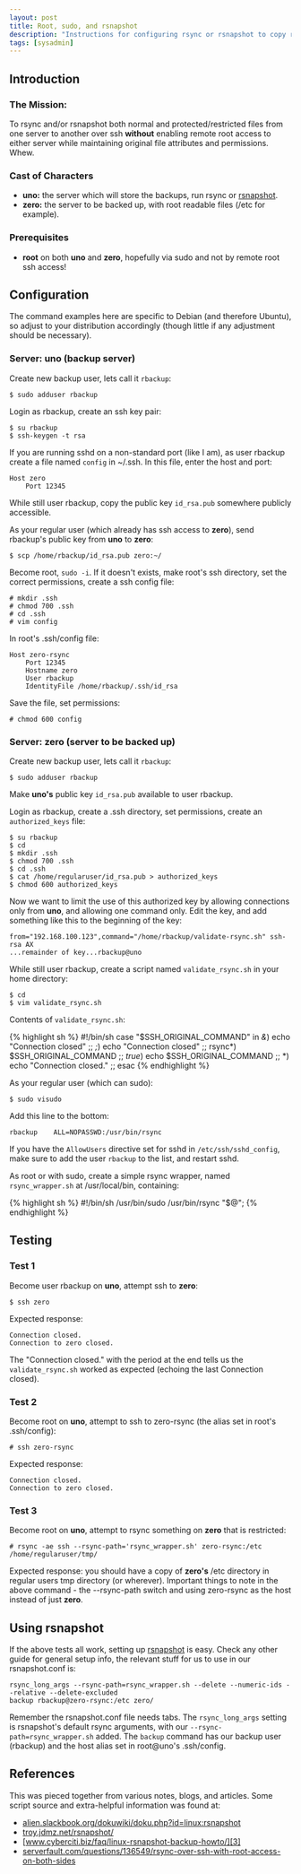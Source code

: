 ```yaml
---
layout: post
title: Root, sudo, and rsnapshot
description: "Instructions for configuring rsync or rsnapshot to copy restricted files between servers"
tags: [sysadmin] 
---
```


Introduction
------------

### The Mission: ###

To rsync and/or rsnapshot both normal and protected/restricted files from one
server to another over ssh **without** enabling remote root access to either
server while maintaining original file attributes and permissions. Whew.  

### Cast of Characters ###

* **uno:** the server which will store the backups, run rsync or
  [rsnapshot][rsnapshot].
* **zero:** the server to be backed up, with root readable files (/etc for
  example).

### Prerequisites ###

* **root** on both **uno** and **zero**, hopefully via sudo and not by remote
  root ssh access!

Configuration
-------------

The command examples here are specific to Debian (and therefore Ubuntu), so
adjust to your distribution accordingly (though little if any adjustment should
be necessary). 

### Server: uno (backup server) ###

Create new backup user, lets call it `rbackup`:
    
    $ sudo adduser rbackup

Login as rbackup, create an ssh key pair:
    
    $ su rbackup
    $ ssh-keygen -t rsa

If you are running sshd on a non-standard port (like I am), as user rbackup
create a file named `config` in ~/.ssh. In this file, enter the host and port:
    
    Host zero
        Port 12345

While still user rbackup, copy the public key `id_rsa.pub` somewhere publicly
accessible.

As your regular user (which already has ssh access to **zero**), send rbackup's
public key from **uno** to **zero**:
    
    $ scp /home/rbackup/id_rsa.pub zero:~/

Become root, `sudo -i`. If it doesn't exists, make root's ssh directory, set
the correct permissions, create a ssh config file:

    # mkdir .ssh
    # chmod 700 .ssh
    # cd .ssh
    # vim config

In root's .ssh/config file:

    Host zero-rsync
        Port 12345
        Hostname zero
        User rbackup
        IdentityFile /home/rbackup/.ssh/id_rsa

Save the file, set permissions:

    # chmod 600 config

### Server: zero (server to be backed up) ###

Create new backup user, lets call it `rbackup`:
    
    $ sudo adduser rbackup

Make **uno's** public key `id_rsa.pub` available to user rbackup.

Login as rbackup, create a .ssh directory, set permissions, create an
`authorized_keys` file:
    
    $ su rbackup
    $ cd
    $ mkdir .ssh
    $ chmod 700 .ssh
    $ cd .ssh
    $ cat /home/regularuser/id_rsa.pub > authorized_keys
    $ chmod 600 authorized_keys

Now we want to limit the use of this authorized key by allowing connections
only from **uno**, and allowing one command only. Edit the key, and add something
like this to the beginning of the key: 

    from="192.168.100.123",command="/home/rbackup/validate-rsync.sh" ssh-rsa AX 
    ...remainder of key...rbackup@uno

While still user rbackup, create a script named `validate_rsync.sh` in your
home directory:

    $ cd
    $ vim validate_rsync.sh

Contents of `validate_rsync.sh`:

{% highlight sh %}
#!/bin/sh
case "$SSH_ORIGINAL_COMMAND" in
  *\&*)
    echo "Connection closed"
    ;;
  *\;*)
    echo "Connection closed"
    ;;
    rsync*)
    $SSH_ORIGINAL_COMMAND
    ;;
  *true*)
    echo $SSH_ORIGINAL_COMMAND
    ;;
  *)
    echo "Connection closed."
    ;;
esac
{% endhighlight %}

As your regular user (which can sudo): 

    $ sudo visudo

Add this line to the bottom:

    rbackup    ALL=NOPASSWD:/usr/bin/rsync

If you have the `AllowUsers` directive set for sshd in `/etc/ssh/sshd_config`,
make sure to add the user `rbackup` to the list, and restart sshd.

As root or with sudo, create a simple rsync wrapper, named `rsync_wrapper.sh` at /usr/local/bin,
containing:

{% highlight sh %}
#!/bin/sh
/usr/bin/sudo /usr/bin/rsync "$@";
{% endhighlight %}

Testing
-------

### Test 1 ###

Become user rbackup on **uno**, attempt ssh to **zero**:

    $ ssh zero

Expected response:

    Connection closed.
    Connection to zero closed.

The "Connection closed." with the period at the end tells us the
`validate_rsync.sh` worked as expected (echoing the last Connection closed).

### Test 2 ###

Become root on **uno**, attempt to ssh to zero-rsync (the alias set in root's
.ssh/config):

    # ssh zero-rsync

Expected response:

    Connection closed.
    Connection to zero closed.

### Test 3 ###

Become root on **uno**, attempt to rsync something on **zero** that is restricted:

    # rsync -ae ssh --rsync-path='rsync_wrapper.sh' zero-rsync:/etc
    /home/regularuser/tmp/

Expected response: you should have a copy of **zero's** /etc directory in
regular users tmp directory (or wherever). Important things to note in the above
command - the --rsync-path switch and using zero-rsync as the host instead of
just **zero**.  
    
Using rsnapshot
---------------

If the above tests all work, setting up [rsnapshot][rsnapshot] is easy. Check
any other guide for general setup info, the relevant stuff for us to use in our
rsnapshot.conf is:

    rsync_long_args --rsync-path=rsync_wrapper.sh --delete --numeric-ids --relative --delete-excluded
    backup rbackup@zero-rsync:/etc zero/

Remember the rsnapshot.conf file needs tabs. The `rsync_long_args` setting is
rsnapshot's default rsync arguments, with our `--rsync-path=rsync_wrapper.sh`
added. The `backup` command has our backup user (rbackup) and the host alias
set in root@uno's .ssh/config.

References
----------

This was pieced together from various notes, blogs, and articles.
Some script source and extra-helpful information was found at:

* [alien.slackbook.org/dokuwiki/doku.php?id=linux:rsnapshot][1]
* [troy.jdmz.net/rsnapshot/][2]
* [www.cyberciti.biz/faq/linux-rsnapshot-backup-howto/][3]
* [serverfault.com/questions/136549/rsync-over-ssh-with-root-access-on-both-sides][4]

[1]: http://alien.slackbook.org/dokuwiki/doku.php?id=linux:rsnapshot
[2]: http://troy.jdmz.net/rsnapshot/
[3]: http://www.cyberciti.biz/faq/linux-rsnapshot-backup-howto/
[4]: http://serverfault.com/questions/136549/rsync-over-ssh-with-root-access-on-both-sides
[rsnapshot]: http://rsnapshot.org/

